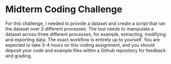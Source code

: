 # Midterm Coding Challenge

For this challenge, I needed to provide a dataset and create a script that ran the dataset over 3 different processes. 
The tool needs to manipulate a dataset across three different processes, for example, extracting, modifying and exporting data. The exact workflow is entirely up to yourself. You are expected to take 3-4 hours on this coding assignment, and you should deposit your code and example files within a Github repository for feedback and grading.

